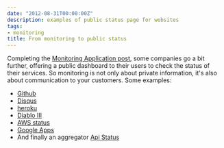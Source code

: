 ```yaml
---
date: "2012-08-31T00:00:00Z"
description: examples of public status page for websites
tags:
- monitoring
title: From monitoring to public status
---
```




Completing the [Monitoring Application post](http://rubynaut.net/2012/08/30/application-monitoring), some companies go a bit further, offering a public dashboard to their users to check the status of their services. So monitoring is not only about private information, it's also about communication to your customers. Some examples:
* [Github](https://status.github.com/)
* [Disqus](http://status.disqus.com/)
* [heroku](https://status.heroku.com/)
* [Diablo III](http://us.battle.net/d3/en/status)
* [AWS status](http://status.aws.amazon.com/)
* [Google Apps](http://www.google.com/appsstatus)
* And finally an aggregator [Api Status](http://api-status.com/)

